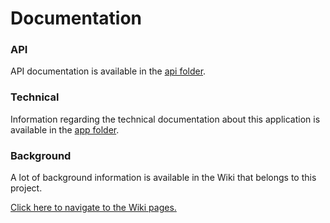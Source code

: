 # Documentation

### API
API documentation is available in the [api folder](/docs/api).

### Technical
Information regarding the technical documentation about this application is available
in the [app folder](/docs/app).

### Background
A lot of background information is available in the Wiki that belongs to this project.

[Click here to navigate to the Wiki pages.](https://git.cs.ou.nl/nick/signing-authority/-/wikis/home)